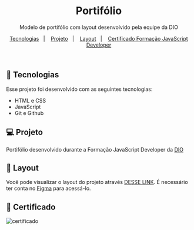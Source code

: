 
<h1 align="center"> Portifólio </h1>

<p align="center">
Modelo de portifólio com layout desenvolvido pela equipe da DIO 
</p>

<p align="center">
  <a href="#-tecnologias">Tecnologias</a>&nbsp;&nbsp;&nbsp;|&nbsp;&nbsp;&nbsp;
  <a href="#-projeto">Projeto</a>&nbsp;&nbsp;&nbsp;|&nbsp;&nbsp;&nbsp;
  <a href="#-layout">Layout</a>&nbsp;&nbsp;&nbsp;|&nbsp;&nbsp;&nbsp;
   <a href="#memo-certificado">Certificado Formação JavaScript Developer</a>
  
</p>


<br>



## 🚀 Tecnologias

Esse projeto foi desenvolvido com as seguintes tecnologias:

- HTML e CSS
- JavaScript
- Git e Github

## 💻 Projeto

Portifólio desenvolvido durante a Formação JavaScript Developer da [DIO](https://web.dio.me/track/formacao-javascript-developer)

## 🔖 Layout

Você pode visualizar o layout do projeto através [DESSE LINK](https://www.figma.com/file/g6zA6klLrCWZAp76tzoVJZ/Portfolio---EDUCATION?node-id=0%3A1&t=0rCNNB8z4KzG1jht-0). É necessário ter conta no [Figma](https://figma.com) para acessá-lo.


## :memo: Certificado

<img align="center" alt=certificado src="">
